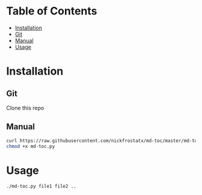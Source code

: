 # Table of Contents

- [Installation](#installation)
 - [Git](#git)
 - [Manual](#manual)
- [Usage](#usage)

# Installation

## Git

Clone this repo

## Manual

```bash
curl https://raw.githubusercontent.com/nickfrostatx/md-toc/master/md-toc.py -O
chmod +x md-toc.py
```

# Usage

```bash
./md-toc.py file1 file2 ..
```


